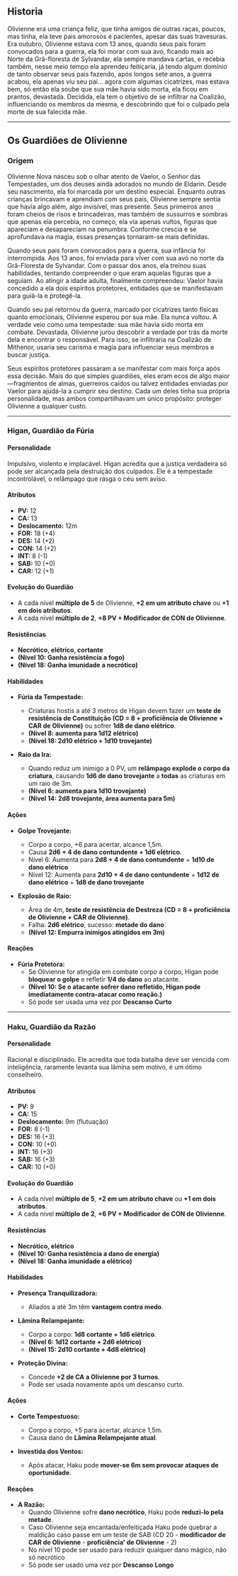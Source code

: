 ## Historia

Olivienne era uma criança feliz, que tinha amigos de outras raças, poucos, mas tinha, ela teve pais amorosos e pacientes, apesar das suas travesuras. Era outubro, Olivienne estava com 13 anos, quando seus pais foram convocados para a guerra, ela foi morar com sua avó, ficando mais ao Norte da Grã-floresta de Sylvandar, ela sempre mandava cartas, e recebia também, nesse meio tempo ela aprendeu feitiçaria, já tendo algum domínio de tanto observar seus pais fazendo, após longos sete anos, a guerra acabou, ela apenas viu seu pai... agora com algumas cicatrizes, mas estava bem, só então ela soube que sua mãe havia sido morta, ela ficou em prantos, devastada. Decidida, ela tem o objetivo de se infiltrar na Coalizão, influenciando os membros da mesma, e descobrindo que foi o culpado pela morte de sua falecida mãe.

---

## Os Guardiões de Olivienne

### Origem

Olivienne Nova nasceu sob o olhar atento de Vaelor, o Senhor das Tempestades, um dos deuses ainda adorados no mundo de Eldarin. Desde seu nascimento, ela foi marcada por um destino especial. Enquanto outras crianças brincavam e aprendiam com seus pais, Olivienne sempre sentia que havia algo além, algo invisível, mas presente. Seus primeiros anos foram cheios de risos e brincadeiras, mas também de sussurros e sombras que apenas ela percebia, no começo, ela via apenas vultos, figuras que apareciam e desapareciam na penumbra. Conforme crescia e se aprofundava na magia, essas presenças tornaram-se mais definidas.

Quando seus pais foram convocados para a guerra, sua infância foi interrompida. Aos 13 anos, foi enviada para viver com sua avó no norte da Grã-Floresta de Sylvandar. Com o passar dos anos, ela treinou suas habilidades, tentando compreender o que eram aquelas figuras que a seguiam. Ao atingir a idade adulta, finalmente compreendeu: Vaelor havia concedido a ela dois espíritos protetores, entidades que se manifestavam para guiá-la e protegê-la.

Quando seu pai retornou da guerra, marcado por cicatrizes tanto físicas quanto emocionais, Olivienne esperou por sua mãe. Ela nunca voltou. A verdade veio como uma tempestade: sua mãe havia sido morta em combate. Devastada, Olivienne jurou descobrir a verdade por trás da morte dela e encontrar o responsável. Para isso, se infiltraria na Coalizão de Mithenor, usaria seu carisma e magia para influenciar seus membros e buscar justiça.

Seus espíritos protetores passaram a se manifestar com mais força após essa decisão. Mais do que simples guardiões, eles eram ecos de algo maior—fragmentos de almas, guerreiros caídos ou talvez entidades enviadas por Vaelor para ajudá-la a cumprir seu destino. Cada um deles tinha sua própria personalidade, mas ambos compartilhavam um único propósito: proteger Olivienne a qualquer custo.

---

### Higan, Guardião da Fúria

#### Personalidade
Impulsivo, violento e implacável. Higan acredita que a justiça verdadeira só pode ser alcançada pela destruição dos culpados. Ele é a tempestade incontrolável, o relâmpago que rasga o céu sem aviso.

#### Atributos
- **PV:** 12
- **CA:** 13
- **Deslocamento:** 12m
- **FOR:** 18 (+4)
- **DES:** 14 (+2)
- **CON:** 14 (+2)
- **INT:** 8 (-1)
- **SAB:** 10 (+0)
- **CAR:** 12 (+1)

#### Evolução do Guardião
- A cada nível **múltiplo de 5** de Olivienne, **+2 em um atributo chave** ou **+1 em dois atributos**.
- A cada nível **múltiplo de 2**, **+8 PV + Modificador de CON de Olivienne**.

#### Resistências
- **Necrótico, elétrico, cortante**
- **(Nível 10: Ganha resistência a fogo)**
- **(Nível 18: Ganha imunidade a necrótico)**

#### Habilidades
- **Fúria da Tempestade:**
  - Criaturas hostis a até 3 metros de Higan devem fazer um **teste de resistência de Constituição (CD = 8 + proficiência de Olivienne + CAR de Olivienne)** ou sofrer **1d8 de dano elétrico**.
  - **(Nível 8: aumenta para 1d12 elétrico)**
  - **(Nível 18: 2d10 elétrico + 1d10 trovejante)**

- **Raio da Ira:**
  - Quando reduz um inimigo a 0 PV, um **relâmpago explode o corpo da criatura**, causando **1d6 de dano trovejante** a **todas** as criaturas em um raio de 3m.
  - **(Nível 6: aumenta para 1d10 trovejante)**
  - **(Nível 14: 2d8 trovejante, área aumenta para 5m)**

#### Ações
- **Golpe Trovejante:**
  - Corpo a corpo, +6 para acertar, alcance 1,5m.
  - Causa **2d6 + 4 de dano contundente + 1d6 elétrico**.
  - Nível 6: Aumenta para **2d8 + 4 de dano contundente** + **1d10 de dano elétrico**
  - Nivel 12: Aumenta para **2d10 + 4 de dano contundente** + **1d12 de dano elétrico** + **1d8 de dano trovejante**

- **Explosão de Raio:**
  - Área de 4m, **teste de resistência de Destreza (CD = 8 + proficiência de Olivienne + CAR de Olivienne)**.
  - Falha: **2d6 elétrico**, sucesso: **metade do dano**.
  - **(Nível 12: Empurra inimigos atingidos em 3m)**

#### Reações
- **Fúria Protetora:**
  - Se Olivienne for atingida em combate corpo a corpo, Higan pode **bloquear o golpe** e refletir **1/4 do dano** ao atacante.
  - **(Nível 10: Se o atacante sofrer dano refletido, Higan pode imediatamente contra-atacar como reação.)**
  - Só pode ser usada uma vez por **Descanso Curto**

---

### Haku, Guardião da Razão

#### Personalidade
Racional e disciplinado. Ele acredita que toda batalha deve ser vencida com inteligência, raramente levanta sua lâmina sem motivo, é um ótimo conselheiro.

#### Atributos
- **PV:** 9
- **CA:** 15
- **Deslocamento:** 9m (flutuação)
- **FOR:** 8 (-1)
- **DES:** 16 (+3)
- **CON:** 10 (+0)
- **INT:** 16 (+3)
- **SAB:** 16 (+3)
- **CAR:** 10 (+0)

#### Evolução do Guardião
- A cada nível **múltiplo de 5**, **+2 em um atributo chave** ou **+1 em dois atributos**.
- A cada nível **múltiplo de 2**, **+6 PV + Modificador de CON de Olivienne**.

#### Resistências
- **Necrótico, elétrico**
- **(Nível 10: Ganha resistência a dano de energia)**
- **(Nível 18: Ganha imunidade a elétrico)**

#### Habilidades
- **Presença Tranquilizadora:**
  - Aliados a até 3m têm **vantagem contra medo**.

- **Lâmina Relampejante:**
  - Corpo a corpo: **1d8 cortante + 1d6 elétrico**.
  - **(Nível 6: 1d12 cortante + 2d6 elétrico)**
  - **(Nível 15: 2d10 cortante + 4d8 elétrico)**

- **Proteção Divina:**
  - Concede **+2 de CA a Olivienne por 3 turnos**.
  - Pode ser usada novamente após um descanso curto.
#### Ações
- **Corte Tempestuoso:**
  - Corpo a corpo, +5 para acertar, alcance 1,5m.
  - Causa dano de **Lâmina Relampejante atual**.

- **Investida dos Ventos:**
  - Após atacar, Haku pode **mover-se 6m sem provocar ataques de oportunidade**.

#### Reações
- **A Razão:**
  - Quando Olivienne sofre **dano necrótico**, Haku pode **reduzi-lo pela metade**.
  - Caso Olivienne seja encantada/enfeitiçada Haku pode quebrar a maldição caso passe em um teste de SAB (CD 20 - **modificador de CAR de Olivienne** - **proficiência' de Olivienne** - 2)
  - No nível 10 pode ser usado para reduzir qualquer dano mágico, não só necrótico
  - Só pode ser usado uma vez por **Descanso Longo**